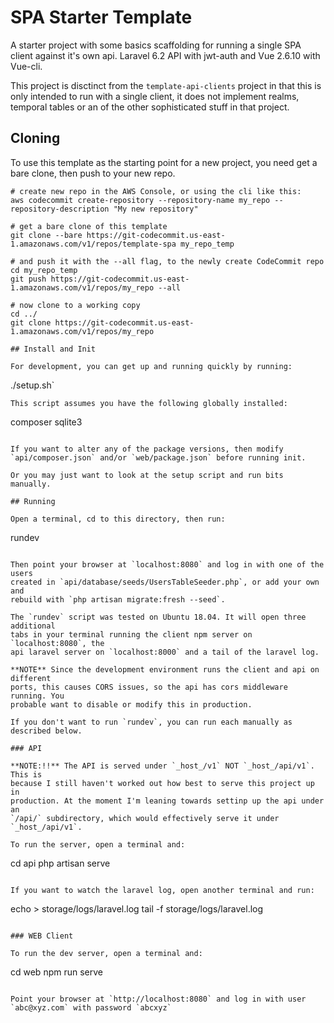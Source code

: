 # SPA Starter Template

A starter project with some basics scaffolding for running a single SPA client
against it's own api. Laravel 6.2 API with jwt-auth and Vue 2.6.10 with Vue-cli.

This project is disctinct from the `template-api-clients` project in that this
is only intended to run with a single client, it does not implement realms,
temporal tables or an of the other sophisticated stuff in that project.

## Cloning

To use this template as the starting point for a new project, you need get a
bare clone, then push to your new repo.
```
# create new repo in the AWS Console, or using the cli like this:
aws codecommit create-repository --repository-name my_repo --repository-description "My new repository"

# get a bare clone of this template
git clone --bare https://git-codecommit.us-east-1.amazonaws.com/v1/repos/template-spa my_repo_temp

# and push it with the --all flag, to the newly create CodeCommit repo
cd my_repo_temp
git push https://git-codecommit.us-east-1.amazonaws.com/v1/repos/my_repo --all

# now clone to a working copy
cd ../
git clone https://git-codecommit.us-east-1.amazonaws.com/v1/repos/my_repo

## Install and Init

For development, you can get up and running quickly by running:
```
./setup.sh`
```
This script assumes you have the following globally installed:
```
composer
sqlite3
```

If you want to alter any of the package versions, then modify
`api/composer.json` and/or `web/package.json` before running init. 

Or you may just want to look at the setup script and run bits manually.

## Running

Open a terminal, cd to this directory, then run:
```
rundev
```

Then point your browser at `localhost:8080` and log in with one of the users
created in `api/database/seeds/UsersTableSeeder.php`, or add your own and
rebuild with `php artisan migrate:fresh --seed`.

The `rundev` script was tested on Ubuntu 18.04. It will open three additional
tabs in your terminal running the client npm server on `localhost:8080`, the
api laravel server on `localhost:8000` and a tail of the laravel log.

**NOTE** Since the development environment runs the client and api on different
ports, this causes CORS issues, so the api has cors middleware running. You
probable want to disable or modify this in production.

If you don't want to run `rundev`, you can run each manually as described below.

### API

**NOTE:!!** The API is served under `_host_/v1` NOT `_host_/api/v1`. This is
because I still haven't worked out how best to serve this project up in
production. At the moment I'm leaning towards settinp up the api under an
`/api/` subdirectory, which would effectively serve it under `_host_/api/v1`.

To run the server, open a terminal and:
```
cd api
php artisan serve
```

If you want to watch the laravel log, open another terminal and run:
```
echo > storage/logs/laravel.log
tail -f storage/logs/laravel.log
```

### WEB Client

To run the dev server, open a terminal and:
```
cd web
npm run serve
```

Point your browser at `http://localhost:8080` and log in with user
`abc@xyz.com` with password `abcxyz`

